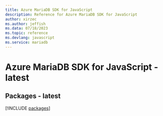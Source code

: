 ```yaml
---
title: Azure MariaDB SDK for JavaScript
description: Reference for Azure MariaDB SDK for JavaScript
author: xirzec
ms.author: jeffish
ms.data: 07/18/2023
ms.topic: reference
ms.devlang: javascript
ms.service: mariadb
---
```

# Azure MariaDB SDK for JavaScript - latest
## Packages - latest
[!INCLUDE [packages](mariadb-index.md)]
